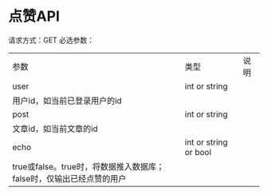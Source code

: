 # 点赞API
请求方式：GET
必选参数：
<table>
  <tr>
    <td>参数</td>
    <td>类型</td>
    <td>说明</td>
  </tr>
  <tr>
    <td>user</td>
    <td>int or string</tr>
    <td>用户id，如当前已登录用户的id</td>
  </tr>
  <tr>
    <td>post</td>
    <td>int or string</tr>
    <td>文章id，如当前文章的id</td>
  </tr>
  <tr>
    <td>echo</td>
    <td>int or string or bool</tr>
    <td>true或false。true时，将数据推入数据库；false时，仅输出已经点赞的用户</td>
  </tr>
</table>
